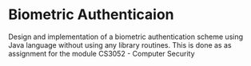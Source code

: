 # Biometric Authenticaion

Design and implementation of a biometric authentication scheme using Java language without using any library routines.
This is done as as assignment for the module CS3052 - Computer Security
